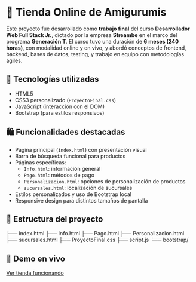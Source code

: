 # 🧸 Tienda Online de Amigurumis

Este proyecto fue desarrollado como **trabajo final** del curso **Desarrollador Web Full Stack Jr.**, dictado por la empresa **Streambe** en el marco del programa **Generación T**.
El curso tuvo una duración de **6 meses (240 horas)**, con modalidad online y en vivo, y abordó conceptos de frontend, backend, bases de datos, testing, y trabajo en equipo con metodologías ágiles.

## 🧰 Tecnologías utilizadas

- HTML5
- CSS3 personalizado (`ProyectoFinal.css`)
- JavaScript (interacción con el DOM)
- Bootstrap (para estilos responsivos)

## 🛍️ Funcionalidades destacadas

- Página principal (`index.html`) con presentación visual
- Barra de búsqueda funcional para productos
- Páginas específicas:
  - `Info.html`: información general
  - `Pago.html`: métodos de pago
  - `Personalizacion.html`: opciones de personalización de productos
  - `sucursales.html`: localización de sucursales
- Estilos personalizados y uso de Bootstrap local
- Responsive design para distintos tamaños de pantalla

## 📁 Estructura del proyecto

├── index.html
├── Info.html
├── Pago.html
├── Personalizacion.html
├── sucursales.html
├── ProyectoFinal.css
├── script.js
└── bootstrap/

## 🔗 Demo en vivo

[Ver tienda funcionando](https://catalinda1.github.io/Amigurumi-shop/)
